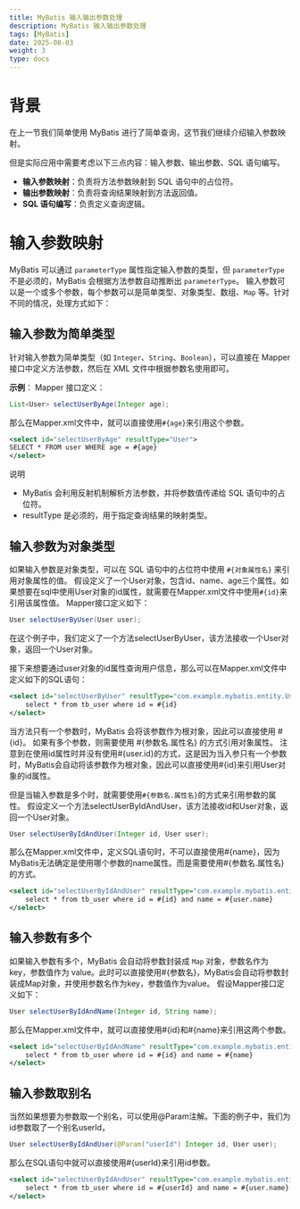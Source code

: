 ```yaml
---
title: MyBatis 输入输出参数处理
description: MyBatis 输入输出参数处理
tags: [MyBatis]
date: 2025-08-03
weight: 3
type: docs
---
```

# 背景
在上一节我们简单使用 MyBatis 进行了简单查询，这节我们继续介绍输入参数映射。

但是实际应用中需要考虑以下三点内容：输入参数、输出参数、SQL 语句编写。

- **输入参数映射**：负责将方法参数映射到 SQL 语句中的占位符。
- **输出参数映射**：负责将查询结果映射到方法返回值。
- **SQL 语句编写**：负责定义查询逻辑。

# 输入参数映射
MyBatis 可以通过 `parameterType` 属性指定输入参数的类型，但 `parameterType` 不是必须的，MyBatis 会根据方法参数自动推断出 `parameterType`。
输入参数可以是一个或多个参数，每个参数可以是简单类型、对象类型、数组、`Map` 等。针对不同的情况，处理方式如下：

## 输入参数为简单类型
针对输入参数为简单类型（如 `Integer`、`String`、`Boolean`），可以直接在 Mapper 接口中定义方法参数，然后在 XML 文件中根据参数名使用即可。

**示例**：
Mapper 接口定义：
```java
List<User> selectUserByAge(Integer age);
```
那么在Mapper.xml文件中，就可以直接使用`#{age}`来引用这个参数。

```xml
<select id="selectUserByAge" resultType="User">
SELECT * FROM user WHERE age = #{age}
</select>
```
说明
* MyBatis 会利用反射机制解析方法参数，并将参数值传递给 SQL 语句中的占位符。
* resultType 是必须的，用于指定查询结果的映射类型。

## 输入参数为对象类型
如果输入参数是对象类型，可以在 SQL 语句中的占位符中使用 `#{对象属性名}` 来引用对象属性的值。
假设定义了一个User对象，包含id、name、age三个属性。如果想要在sql中使用User对象的id属性，就需要在Mapper.xml文件中使用`#{id}`来引用该属性值。
Mapper接口定义如下：
```java
User selectUserByUser(User user);
```
在这个例子中，我们定义了一个方法selectUserByUser，该方法接收一个User对象，返回一个User对象。

接下来想要通过user对象的id属性查询用户信息，那么可以在Mapper.xml文件中定义如下的SQL语句：
```xml
<select id="selectUserByUser" resultType="com.example.mybatis.entity.User">
    select * from tb_user where id = #{id}
</select>
```
当方法只有一个参数时，MyBatis 会将该参数作为根对象，因此可以直接使用 #{id}。
如果有多个参数，则需要使用 #{参数名.属性名} 的方式引用对象属性。
注意到在使用id属性时并没有使用#{user.id}的方式，这是因为当入参只有一个参数时，MyBatis会自动将该参数作为根对象，因此可以直接使用#{id}来引用User对象的id属性。

但是当输入参数是多个时，就需要使用`#{参数名.属性名}`的方式来引用参数的属性。
假设定义一个方法selectUserByIdAndUser，该方法接收id和User对象，返回一个User对象。
```java
User selectUserByIdAndUser(Integer id, User user);
```
那么在Mapper.xml文件中，定义SQL语句时，不可以直接使用#{name}，因为MyBatis无法确定是使用哪个参数的name属性。而是需要使用#{参数名.属性名}的方式。
```xml
<select id="selectUserByIdAndUser" resultType="com.example.mybatis.entity.User">
    select * from tb_user where id = #{id} and name = #{user.name}
</select>
```

## 输入参数有多个
如果输入参数有多个，MyBatis 会自动将参数封装成 `Map` 对象，参数名作为 key，参数值作为 value。此时可以直接使用#{参数名}，MyBatis会自动将参数封装成Map对象，并使用参数名作为key，参数值作为value。
假设Mapper接口定义如下：
```java
User selectUserByIdAndName(Integer id, String name);
```
那么在Mapper.xml文件中，就可以直接使用#{id}和#{name}来引用这两个参数。
```xml
<select id="selectUserByIdAndName" resultType="com.example.mybatis.entity.User">
    select * from tb_user where id = #{id} and name = #{name}
</select>
```

## 输入参数取别名
当然如果想要为参数取一个别名，可以使用@Param注解。下面的例子中，我们为id参数取了一个别名userId，
```java
User selectUserByIdAndUser(@Param("userId") Integer id, User user);
```
那么在SQL语句中就可以直接使用#{userId}来引用id参数。
```xml
<select id="selectUserByIdAndUser" resultType="com.example.mybatis.entity.User">
    select * from tb_user where id = #{userId} and name = #{user.name}
</select>
```